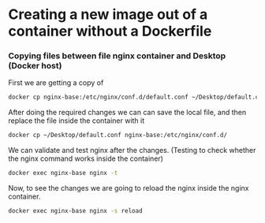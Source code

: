 # Creating a new image out of a container without a Dockerfile

### Copying files between file nginx container and Desktop (Docker host)

First we are getting a copy of

```sh
docker cp nginx-base:/etc/nginx/conf.d/default.conf ~/Desktop/default.conf
```

After doing the required changes we can can save the local file, and then replace the file inside the container with it

```sh
docker cp ~/Desktop/default.conf nginx-base:/etc/nginx/conf.d/
```

We can validate and test nginx after the changes. (Testing to check whether the nginx command works inside the container)

```sh
docker exec nginx-base nginx -t
```

Now, to see the changes we are going to reload the nginx inside the nginx container.

```sh
docker exec nginx-base nginx -s reload
```
